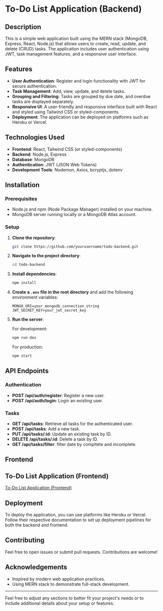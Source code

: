 # To-Do List Application (Backend)

## Description

This is a simple web application built using the MERN stack (MongoDB, Express, React, Node.js) that allows users to create, read, update, and delete (CRUD) tasks. The application includes user authentication using JWT, task management features, and a responsive user interface.

## Features

- **User Authentication**: Register and login functionality with JWT for secure authentication.
- **Task Management**: Add, view, update, and delete tasks.
- **Grouping and Filtering**: Tasks are grouped by due date, and overdue tasks are displayed separately.
- **Responsive UI**: A user-friendly and responsive interface built with React and styled using Tailwind CSS or styled-components.
- **Deployment**: The application can be deployed on platforms such as Heroku or Vercel.

## Technologies Used

- **Frontend**: React, Tailwind CSS (or styled-components)
- **Backend**: Node.js, Express
- **Database**: MongoDB
- **Authentication**: JWT (JSON Web Tokens)
- **Development Tools**: Nodemon, Axios, bcryptjs, dotenv

## Installation

### Prerequisites

- Node.js and npm (Node Package Manager) installed on your machine.
- MongoDB server running locally or a MongoDB Atlas account.

### Setup

1. **Clone the repository**:

    ```sh
    git clone https://github.com/yourusername/todo-backend.git
    ```

2. **Navigate to the project directory**:

    ```sh
    cd todo-backend
    ```

3. **Install dependencies**:

    ```sh
    npm install
    ```

4. **Create a `.env` file in the root directory** and add the following environment variables:

    ```env
    MONGO_URI=your_mongodb_connection_string
    JWT_SECRET_KEY=your_jwt_secret_key
    ```

5. **Run the server**:

    For development:

    ```sh
    npm run dev
    ```

    For production:

    ```sh
    npm start
    ```

## API Endpoints

### Authentication

- **POST /api/auth/register**: Register a new user.
- **POST /api/auth/login**: Login an existing user.

### Tasks

- **GET /api/tasks**: Retrieve all tasks for the authenticated user.
- **POST /api/tasks**: Add a new task.
- **PUT /api/tasks/:id**: Update an existing task by ID.
- **DELETE /api/tasks/:id**: Delete a task by ID.
- **GET /api/tasks/filter**: filter date by compltete and incomplete.

## Frontend

## To-Do List Application (Frontend)
   <a href="https://github.com/LakshanChinthaka/todo-frontend.git">To-Do List Application (Frontend)</a> 

## Deployment

To deploy the application, you can use platforms like Heroku or Vercel. Follow their respective documentation to set up deployment pipelines for both the backend and frontend.

## Contributing

Feel free to open issues or submit pull requests. Contributions are welcome!


## Acknowledgements

- Inspired by modern web application practices.
- Using MERN stack to demonstrate full-stack development.

---

Feel free to adjust any sections to better fit your project's needs or to include additional details about your setup or features.
